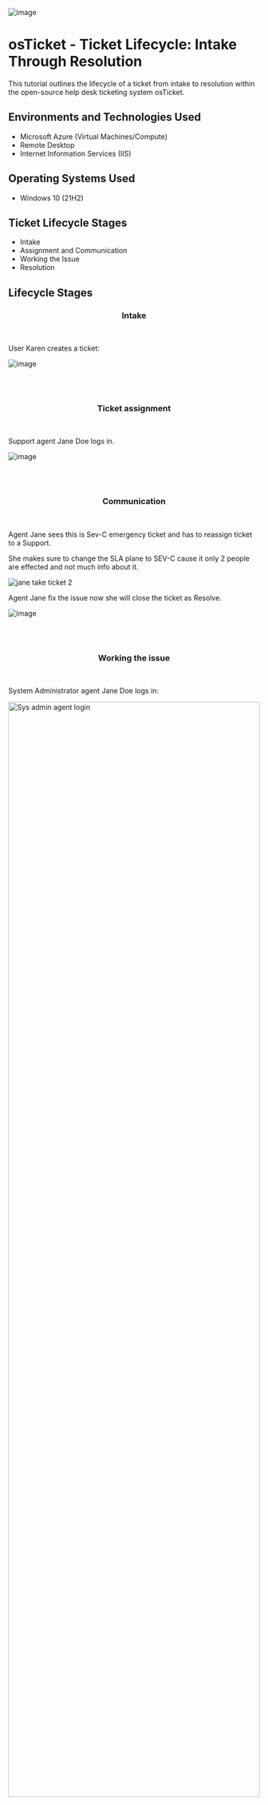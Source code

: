   ![image](https://github.com/user-attachments/assets/f4fe8dca-8829-411f-a049-7c18a22a60bd)

</p>

<h1>osTicket - Ticket Lifecycle: Intake Through Resolution</h1>
This tutorial outlines the lifecycle of a ticket from intake to resolution within the open-source help desk ticketing system osTicket.<br />


<!-- <h2>Video Demonstration</h2>

- ### [YouTube: How to create, work, and resolves tickets within osTicket](https://www.youtube.com) -->

<h2>Environments and Technologies Used</h2>

- Microsoft Azure (Virtual Machines/Compute)
- Remote Desktop
- Internet Information Services (IIS)

<h2>Operating Systems Used </h2>

- Windows 10</b> (21H2)

<h2>Ticket Lifecycle Stages</h2>

- Intake
- Assignment and Communication
- Working the Issue
- Resolution

<h2>Lifecycle Stages</h2>

<h3 align="center">Intake</h3>
<br />
<p>
  User Karen creates a ticket:
</p>
<p>
  
  ![image](https://github.com/user-attachments/assets/7e49daed-119f-4122-92ab-5851d22ea9a8)


</p>
<br />
<br />
<h3 align="center">Ticket assignment</h3>
<br />
<p>
  Support agent Jane Doe logs in.
</p>
<p>
  
  ![image](https://github.com/user-attachments/assets/c61a783f-cbc3-4463-9234-3be2bb9f92ef)

<br />
<br />
<h3 align="center">Communication</h3>
<br />
<p>
  Agent Jane sees this is Sev-C emergency ticket and has to reassign ticket to a Support.
</p>
<p>
  She makes sure to change the SLA plane to SEV-C cause it only 2 people are effected and not much info about it.
</p>
<p>
  
  ![jane take ticket 2](https://github.com/user-attachments/assets/c768273c-fd9b-4821-ad7c-7fa7cf999507)

</p>
 Agent Jane fix the issue now she will close the ticket as Resolve.

 
 ![image](https://github.com/user-attachments/assets/98c3d191-5583-4225-b2b4-26d010d9ffc3)

<br />
<br />
<h3 align="center">Working the issue</h3>
<br />
<p>
  System Administrator agent Jane Doe logs in:
</p>
<p>
  <img src="https://i.imgur.com/i61WQKi.jpg" height="75%" width="100%" alt="Sys admin agent login"/>
</p>
<p>
  Agent Jane works the issue and communicates back to agent John.
</p>
<p>
  Agent Jane reply back to Karen explaing the cause of problem for not able to access online banking 
</p>
<p>
  
  ![image](https://github.com/user-attachments/assets/9ed385cb-7341-4802-8ff2-bfc722a95077)

</p>
<br />
<br />
<h3 align="center">Resolution</h3>
<br />
<p>
  Support agent Jane sees all the Resolve ticket that have been work on 
</p>
<p>
  
  ![jane ticket close for the day](https://github.com/user-attachments/assets/07d32cea-06ac-416c-8733-ea698e44314d)

</p>
<br />
<br />
<p>
  This was a very simplistic scenario of the creation of a ticket by a user, how the ticket is assigned and displays the communication of a ticket between agents; subsequently resulting in a resolution.
</p>
<p>
  There are additional scenarios that can also happen while a ticket is being assessed. A ticket can either be reassigned to a different department, escalated in severeity level, or needs to be both reassigned to a more qualified agent/department to handle the issue, depending on business impacts.
</p>
<p>
  I hope this tutorial helps you understand and have a better general overview of a life-cycle of a ticket. Help desk agents can expect to regularly deal with anywere between 10 to 100 tickets during their day depeneding on the company size.
</p>
